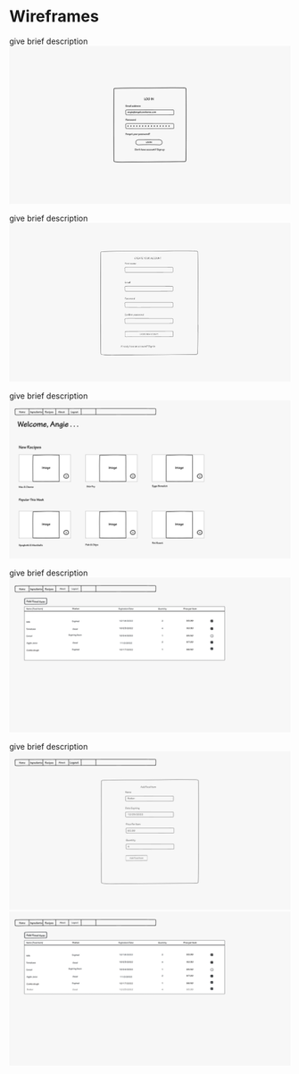 # Wireframes

give brief description
![alt text](LoginPage.jpg)


give brief description
![alt text](SignUp.jpg)

give brief description
![alt text](Homepage.jpg)

give brief description
![alt text](fooditemstable.jpg)

give brief description
![alt text](additempage.jpg)
![alt text](fooditemstable2.jpg)
